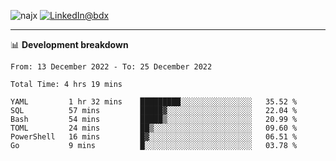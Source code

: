 <p align="left"><img src="https://komarev.com/ghpvc/?username=najx&label=GitHub%20Profile%20Views&color=yellow&style=flat" alt="najx" />
<a href="https://www.linkedin.com/in/abdx"><img src="https://img.shields.io/badge/LinkedIn--_.svg?style=social&logo=linkedin" alt="LinkedIn@bdx"></a> </p align="center">

-----

📊 **Development breakdown**
<!--START_SECTION:waka-->

```text
From: 13 December 2022 - To: 25 December 2022

Total Time: 4 hrs 19 mins

YAML         1 hr 32 mins    █████████░░░░░░░░░░░░░░░░   35.52 %
SQL          57 mins         █████▓░░░░░░░░░░░░░░░░░░░   22.04 %
Bash         54 mins         █████▒░░░░░░░░░░░░░░░░░░░   20.99 %
TOML         24 mins         ██▒░░░░░░░░░░░░░░░░░░░░░░   09.60 %
PowerShell   16 mins         █▓░░░░░░░░░░░░░░░░░░░░░░░   06.51 %
Go           9 mins          █░░░░░░░░░░░░░░░░░░░░░░░░   03.78 %
```

<!--END_SECTION:waka-->
